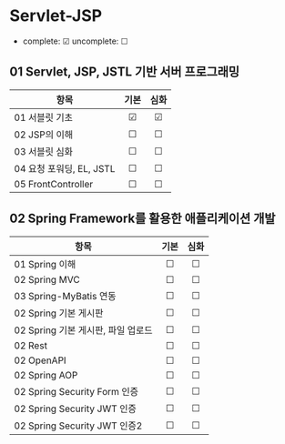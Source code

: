 # Servlet-JSP

- complete: ☑ uncomplete: ☐

## 01 Servlet, JSP, JSTL 기반 서버 프로그래밍

| 항목                     | 기본 | 심화 |
| ------------------------ | :--: | :--: |
| 01 서블릿 기초           |  ☑   |  ☑   |
| 02 JSP의 이해            |  ☐   |  ☐   |
| 03 서블릿 심화           |  ☐   |  ☐   |
| 04 요청 포워딩, EL, JSTL |  ☐   |  ☐   |
| 05 FrontController       |  ☐   |  ☐   |

## 02 Spring Framework를 활용한 애플리케이션 개발

| 항목                               | 기본 | 심화 |
| ---------------------------------- | :--: | :--: |
| 01 Spring 이해                     |  ☐   |  ☐   |
| 02 Spring MVC                      |  ☐   |  ☐   |
| 03 Spring-MyBatis 연동             |  ☐   |  ☐   |
| 02 Spring 기본 게시판              |  ☐   |  ☐   |
| 02 Spring 기본 게시판, 파일 업로드 |  ☐   |  ☐   |
| 02 Rest                            |  ☐   |  ☐   |
| 02 OpenAPI                         |  ☐   |  ☐   |
| 02 Spring AOP                      |  ☐   |  ☐   |
| 02 Spring Security Form 인증       |  ☐   |  ☐   |
| 02 Spring Security JWT 인증        |  ☐   |  ☐   |
| 02 Spring Security JWT 인증2       |  ☐   |  ☐   |
